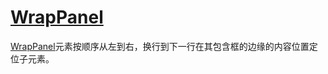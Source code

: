# [WrapPanel](https://docs.microsoft.com/en-us/dotnet/framework/wpf/controls/wrappanel)

[WrapPanel](https://docs.microsoft.com/zh-cn/dotnet/api/system.windows.controls.wrappanel)元素按顺序从左到右，换行到下一行在其包含框的边缘的内容位置定位子元素。